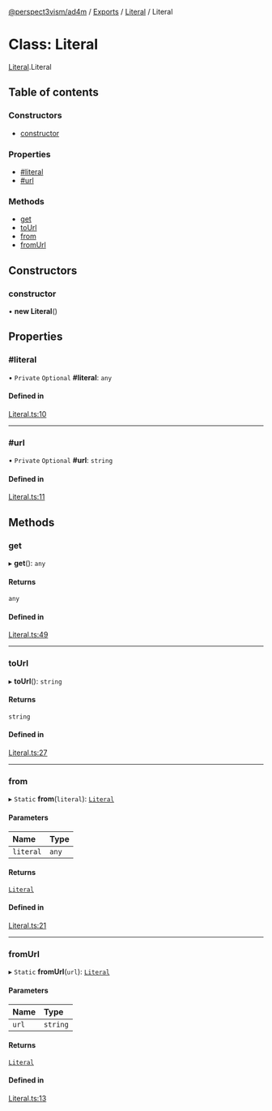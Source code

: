 [@perspect3vism/ad4m](../README.md) / [Exports](../modules.md) / [Literal](../modules/Literal.md) / Literal

# Class: Literal

[Literal](../modules/Literal.md).Literal

## Table of contents

### Constructors

- [constructor](Literal.Literal.md#constructor)

### Properties

- [#literal](Literal.Literal.md##literal)
- [#url](Literal.Literal.md##url)

### Methods

- [get](Literal.Literal.md#get)
- [toUrl](Literal.Literal.md#tourl)
- [from](Literal.Literal.md#from)
- [fromUrl](Literal.Literal.md#fromurl)

## Constructors

### constructor

• **new Literal**()

## Properties

### #literal

• `Private` `Optional` **#literal**: `any`

#### Defined in

[Literal.ts:10](https://github.com/perspect3vism/ad4m/blob/d9ddd7e2/core/src/Literal.ts#L10)

___

### #url

• `Private` `Optional` **#url**: `string`

#### Defined in

[Literal.ts:11](https://github.com/perspect3vism/ad4m/blob/d9ddd7e2/core/src/Literal.ts#L11)

## Methods

### get

▸ **get**(): `any`

#### Returns

`any`

#### Defined in

[Literal.ts:49](https://github.com/perspect3vism/ad4m/blob/d9ddd7e2/core/src/Literal.ts#L49)

___

### toUrl

▸ **toUrl**(): `string`

#### Returns

`string`

#### Defined in

[Literal.ts:27](https://github.com/perspect3vism/ad4m/blob/d9ddd7e2/core/src/Literal.ts#L27)

___

### from

▸ `Static` **from**(`literal`): [`Literal`](Literal.Literal.md)

#### Parameters

| Name | Type |
| :------ | :------ |
| `literal` | `any` |

#### Returns

[`Literal`](Literal.Literal.md)

#### Defined in

[Literal.ts:21](https://github.com/perspect3vism/ad4m/blob/d9ddd7e2/core/src/Literal.ts#L21)

___

### fromUrl

▸ `Static` **fromUrl**(`url`): [`Literal`](Literal.Literal.md)

#### Parameters

| Name | Type |
| :------ | :------ |
| `url` | `string` |

#### Returns

[`Literal`](Literal.Literal.md)

#### Defined in

[Literal.ts:13](https://github.com/perspect3vism/ad4m/blob/d9ddd7e2/core/src/Literal.ts#L13)
